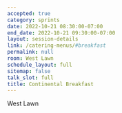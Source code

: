 ```yaml
---
accepted: true
category: sprints
date: 2022-10-21 08:30:00-07:00
end_date: 2022-10-21 09:30:00-07:00
layout: session-details
link: /catering-menus/#breakfast
permalink: null
room: West Lawn
schedule_layout: full
sitemap: false
talk_slot: full
title: Continental Breakfast
---
```


West Lawn

